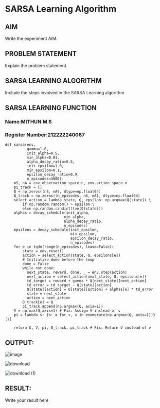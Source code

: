 # SARSA Learning Algorithm


## AIM
Write the experiment AIM.

## PROBLEM STATEMENT
Explain the problem statement.

## SARSA LEARNING ALGORITHM
Include the steps involved in the SARSA Learning algorithm

## SARSA LEARNING FUNCTION
### Name:MITHUN M S
### Register Number:212222240067

```
def sarsa(env,
          gamma=1.0,
          init_alpha=0.5,
          min_alpha=0.01,
          alpha_decay_ratio=0.5,
          init_epsilon=1.0,
          min_epsilon=0.1,
          epsilon_decay_ratio=0.9,
          n_episodes=3000):
    nS, nA = env.observation_space.n, env.action_space.n
    pi_track = []
    Q = np.zeros((nS, nA), dtype=np.float64)
    Q_track = np.zeros((n_episodes, nS, nA), dtype=np.float64)
    select_action = lambda state, Q, epsilon: np.argmax(Q[state]) \
        if np.random.random() > epsilon \
        else np.random.randint(len(Q[state]))
    alphas = decay_schedule(init_alpha, 
                           min_alpha, 
                           alpha_decay_ratio, 
                           n_episodes)
    epsilons = decay_schedule(init_epsilon, 
                              min_epsilon, 
                              epsilon_decay_ratio, 
                              n_episodes)
    for e in tqdm(range(n_episodes), leave=False):
        state = env.reset()
        action = select_action(state, Q, epsilons[e])
        # Initialize done before the loop
        done = False  
        while not done:
          next_state, reward, done, _ = env.step(action)
          next_action = select_action(next_state, Q, epsilons[e])
          td_target = reward + gamma * Q[next_state][next_action]
          td_error = td_target - Q[state][action]
          Q[state][action] = Q[state][action] + alphas[e] * td_error
          state = next_state
          action = next_action
        Q_track[e] = Q
        pi_track.append(np.argmax(Q, axis=1))
    V = np.max(Q,axis=1) # Fix: Assign V instead of v
    pi = lambda s: {s: a for s, a in enumerate(np.argmax(Q, axis=1))}[s]

    return Q, V, pi, Q_track, pi_track # Fix: Return V instead of v
```
## OUTPUT:
![image](https://github.com/user-attachments/assets/60ac1a09-f5a8-41e3-954a-8e87309833ba)

![download](https://github.com/user-attachments/assets/071c86c7-e938-4055-b116-ed5c56d98266)

![download (1)](https://github.com/user-attachments/assets/6101f609-66fb-437a-8649-d7e4f9bdcc45)


## RESULT:

Write your result here
